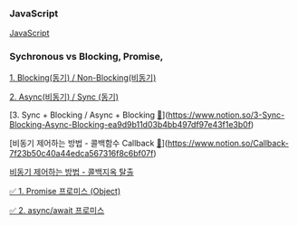 ### JavaScript 
[JavaScript](https://www.notion.so/JS-6c4be93642164a5bb2abf64ef2431ca2)


### Sychronous vs Blocking, Promise, 
[1. Blocking(동기) / Non-Blocking(비동기)](https://www.notion.so/1-Blocking-Non-Blocking-896c182e959e4f8da09776cd22766eb7) 

[2. Async(비동기) / Sync (동기)](https://www.notion.so/2-Async-Sync-08ec565f85cf49daa665045cc6484437) 
 
[3. Sync + Blocking / Async + Blocking [🔗](https://jh-7.tistory.com/25)](https://www.notion.so/3-Sync-Blocking-Async-Blocking-ea9d9b11d03b4bb497df97e43f1e3b0f) 

[비동기 제어하는 방법 - 콜백함수 Callback [🔗](https://www.youtube.com/watch?v=s1vpVCrT8f4)](https://www.notion.so/Callback-7f23b50c40a44edca567316f8c6bf07f) 

[비동기 제어하는 방법 - 콜백지옥 탈출](https://www.notion.so/fb79beb4b0334c448448615657935721) 

[✅ 1. Promise 프로미스 (Object)](https://www.notion.so/1-Promise-Object-54962cef9efa4292aab6f4d583cf244f) 

[✅ 2. async/await 프로미스](https://www.notion.so/2-async-await-e0d67c0a021e444e8f5e6aa4907f9555) 
